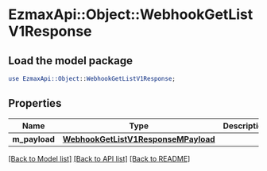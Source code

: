 # EzmaxApi::Object::WebhookGetListV1Response

## Load the model package
```perl
use EzmaxApi::Object::WebhookGetListV1Response;
```

## Properties
Name | Type | Description | Notes
------------ | ------------- | ------------- | -------------
**m_payload** | [**WebhookGetListV1ResponseMPayload**](WebhookGetListV1ResponseMPayload.md) |  | 

[[Back to Model list]](../README.md#documentation-for-models) [[Back to API list]](../README.md#documentation-for-api-endpoints) [[Back to README]](../README.md)


